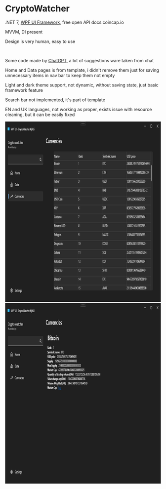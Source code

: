 # CryptoWatcher
<p>.NET 7, <a href="https://github.com/lepoco/wpfui/tree/main">WPF UI Framework</a>, free open API docs.coincap.io</p>
<p>MVVM, DI present</p>
<p>Design is very human, easy to use</p>
</br>
<p>Some code made by <a href="https://openai.com/blog/chatgpt/">ChatGPT</a>, a lot of suggestions ware taken from chat</p>
<p>Home and Data pages is from template, i didn't remove them just for saving unnecessary items in nav bar to keep them not empty</p>
<p>Light and dark theme support, not dynamic, without saving state, just basic framework feature</p>
<p>Search bar not implemented, it's part of template</p>
<p>EN and UK languages, not working as proper, exists issue with resource cleaning, but it can be easily fixed</p>

<img src="ChartV2.png" widht="270" height="585"/>
<img src="Details.png" widht="270" height="585"/>
